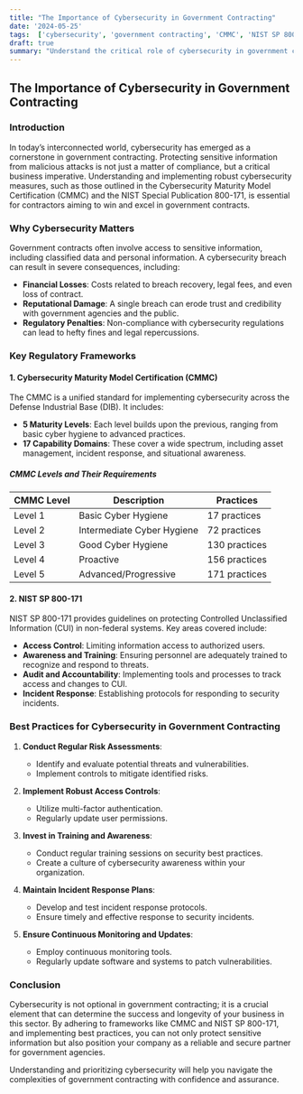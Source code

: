 ```yaml
---
title: "The Importance of Cybersecurity in Government Contracting"
date: '2024-05-25'
tags:  ['cybersecurity', 'government contracting', 'CMMC', 'NIST SP 800-171', 'compliance', 'best practices', 'data protection']
draft: true
summary: "Understand the critical role of cybersecurity in government contracts, including best practices for protecting sensitive information and meeting regulatory requirements such as CMMC and NIST SP 800-171."
---
```


## The Importance of Cybersecurity in Government Contracting

### Introduction

In today’s interconnected world, cybersecurity has emerged as a cornerstone in government contracting. Protecting sensitive information from malicious attacks is not just a matter of compliance, but a critical business imperative. Understanding and implementing robust cybersecurity measures, such as those outlined in the Cybersecurity Maturity Model Certification (CMMC) and the NIST Special Publication 800-171, is essential for contractors aiming to win and excel in government contracts.

### Why Cybersecurity Matters

Government contracts often involve access to sensitive information, including classified data and personal information. A cybersecurity breach can result in severe consequences, including:

- **Financial Losses**: Costs related to breach recovery, legal fees, and even loss of contract.
- **Reputational Damage**: A single breach can erode trust and credibility with government agencies and the public.
- **Regulatory Penalties**: Non-compliance with cybersecurity regulations can lead to hefty fines and legal repercussions.

### Key Regulatory Frameworks

#### 1. **Cybersecurity Maturity Model Certification (CMMC)**

The CMMC is a unified standard for implementing cybersecurity across the Defense Industrial Base (DIB). It includes:

- **5 Maturity Levels**: Each level builds upon the previous, ranging from basic cyber hygiene to advanced practices.
- **17 Capability Domains**: These cover a wide spectrum, including asset management, incident response, and situational awareness.

##### CMMC Levels and Their Requirements

| CMMC Level | Description                       | Practices                                      |
|------------|-----------------------------------|------------------------------------------------|
| Level 1    | Basic Cyber Hygiene               | 17 practices                                   |
| Level 2    | Intermediate Cyber Hygiene        | 72 practices                                   |
| Level 3    | Good Cyber Hygiene                | 130 practices                                  |
| Level 4    | Proactive                         | 156 practices                                  |
| Level 5    | Advanced/Progressive              | 171 practices                                  |

#### 2. **NIST SP 800-171**

NIST SP 800-171 provides guidelines on protecting Controlled Unclassified Information (CUI) in non-federal systems. Key areas covered include:

- **Access Control**: Limiting information access to authorized users.
- **Awareness and Training**: Ensuring personnel are adequately trained to recognize and respond to threats.
- **Audit and Accountability**: Implementing tools and processes to track access and changes to CUI.
- **Incident Response**: Establishing protocols for responding to security incidents.

### Best Practices for Cybersecurity in Government Contracting

1. **Conduct Regular Risk Assessments**:
   - Identify and evaluate potential threats and vulnerabilities.
   - Implement controls to mitigate identified risks.

2. **Implement Robust Access Controls**:
   - Utilize multi-factor authentication.
   - Regularly update user permissions.

3. **Invest in Training and Awareness**:
   - Conduct regular training sessions on security best practices.
   - Create a culture of cybersecurity awareness within your organization.

4. **Maintain Incident Response Plans**:
   - Develop and test incident response protocols.
   - Ensure timely and effective response to security incidents.

5. **Ensure Continuous Monitoring and Updates**:
   - Employ continuous monitoring tools.
   - Regularly update software and systems to patch vulnerabilities.

### Conclusion

Cybersecurity is not optional in government contracting; it is a crucial element that can determine the success and longevity of your business in this sector. By adhering to frameworks like CMMC and NIST SP 800-171, and implementing best practices, you can not only protect sensitive information but also position your company as a reliable and secure partner for government agencies.

Understanding and prioritizing cybersecurity will help you navigate the complexities of government contracting with confidence and assurance.
```